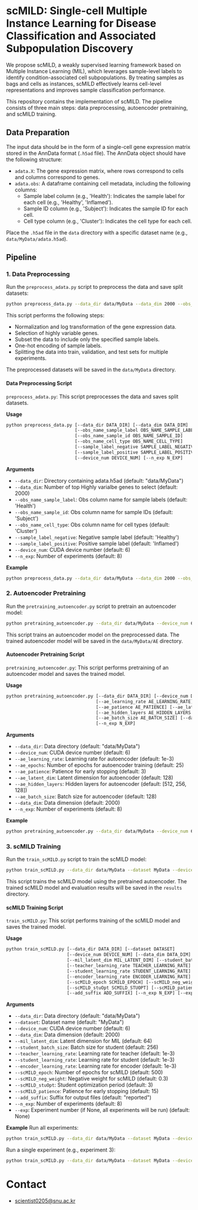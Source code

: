 # scMILD: Single-cell Multiple Instance Learning for Disease Classification and Associated Subpopulation Discovery

We propose scMILD, a weakly supervised learning framework based on Multiple Instance Learning (MIL), which leverages sample-level labels to identify condition-associated cell subpopulations. By treating samples as bags and cells as instances, scMILD effectively learns cell-level representations and improves sample classification performance.

This repository contains the implementation of scMILD. The pipeline consists of three main steps: data preprocessing, autoencoder pretraining, and scMILD training.

## Data Preparation

The input data should be in the form of a single-cell gene expression matrix stored in the AnnData format (`.h5ad` file). The AnnData object should have the following structure:

- `adata.X`: The gene expression matrix, where rows correspond to cells and columns correspond to genes.
- `adata.obs`: A dataframe containing cell metadata, including the following columns:
  - Sample label column (e.g., 'Health'): Indicates the sample label for each cell (e.g., 'Healthy', 'Inflamed').
  - Sample ID column (e.g., 'Subject'): Indicates the sample ID for each cell.
  - Cell type column (e.g., 'Cluster'): Indicates the cell type for each cell.

Place the `.h5ad` file in the `data` directory with a specific dataset name (e.g., `data/MyData/adata.h5ad`).

## Pipeline

### 1. Data Preprocessing

Run the `preprocess_adata.py` script to preprocess the data and save split datasets:

```bash
python preprocess_data.py --data_dir data/MyData --data_dim 2000 --obs_name_sample_label Health --obs_name_sample_id Subject --obs_name_cell_type Cluster --sample_label_negative Healthy --sample_label_positive Inflamed --device_num 6 --n_exp 8
```
This script performs the following steps:
- Normalization and log transformation of the gene expression data.
- Selection of highly variable genes.
- Subset the data to include only the specified sample labels.
- One-hot encoding of sample labels.
- Splitting the data into train, validation, and test sets for multiple experiments.

The preprocessed datasets will be saved in the `data/MyData` directory.

#### Data Preprocessing Script

`preprocess_adata.py`: This script preprocesses the data and saves split datasets.

**Usage**
```bash
python preprocess_data.py [--data_dir DATA_DIR] [--data_dim DATA_DIM] 
                          [--obs_name_sample_label OBS_NAME_SAMPLE_LABEL]
                          [--obs_name_sample_id OBS_NAME_SAMPLE_ID] 
                          [--obs_name_cell_type OBS_NAME_CELL_TYPE]
                          [--sample_label_negative SAMPLE_LABEL_NEGATIVE]
                          [--sample_label_positive SAMPLE_LABEL_POSITIVE]
                          [--device_num DEVICE_NUM] [--n_exp N_EXP]
```

**Arguments**
- `--data_dir`: Directory containing adata.h5ad (default: "data/MyData")
- `--data_dim`: Number of top Highly varialbe genes to select (default: 2000)
- `--obs_name_sample_label`: Obs column name for sample labels (default: 'Health')
- `--obs_name_sample_id`: Obs column name for sample IDs (default: 'Subject')
- `--obs_name_cell_type`: Obs column name for cell types (default: 'Cluster')
- `--sample_label_negative`: Negative sample label (default: 'Healthy')
- `--sample_label_positive`: Positive sample label (default: 'Inflamed')
- `--device_num`: CUDA device number (default: 6)
- `--n_exp`: Number of experiments (default: 8)

**Example**
```bash
python preprocess_data.py --data_dir data/MyData --data_dim 2000 --obs_name_sample_label Health --obs_name_sample_id Subject --obs_name_cell_type Cluster --sample_label_negative Healthy --sample_label_positive Inflamed --device_num 6 --n_exp 8
```

### 2. Autoencoder Pretraining

Run the `pretraining_autoencoder.py` script to pretrain an autoencoder model:

```bash
python pretraining_autoencoder.py --data_dir data/MyData --device_num 6 --ae_learning_rate 1e-3 --ae_epochs 25 --ae_patience 3 --ae_latent_dim 128 --ae_hidden_layers 512 256 128 --ae_batch_size 128 --data_dim 2000 --n_exp 8
```

This script trains an autoencoder model on the preprocessed data. The trained autoencoder model will be saved in the `data/MyData/AE` directory.

#### Autoencoder Pretraining Script

`pretraining_autoencoder.py`: This script performs pretraining of an autoencoder model and saves the trained model.

**Usage**
```bash
python pretraining_autoencoder.py [--data_dir DATA_DIR] [--device_num DEVICE_NUM]
                                  [--ae_learning_rate AE_LEARNING_RATE] [--ae_epochs AE_EPOCHS]
                                  [--ae_patience AE_PATIENCE] [--ae_latent_dim AE_LATENT_DIM]
                                  [--ae_hidden_layers AE_HIDDEN_LAYERS [AE_HIDDEN_LAYERS ...]]
                                  [--ae_batch_size AE_BATCH_SIZE] [--data_dim DATA_DIM]
                                  [--n_exp N_EXP]
```

**Arguments**
- `--data_dir`: Data directory (default: "data/MyData")
- `--device_num`: CUDA device number (default: 6)
- `--ae_learning_rate`: Learning rate for autoencoder (default: 1e-3)
- `--ae_epochs`: Number of epochs for autoencoder training (default: 25)
- `--ae_patience`: Patience for early stopping (default: 3)
- `--ae_latent_dim`: Latent dimension for autoencoder (default: 128)
- `--ae_hidden_layers`: Hidden layers for autoencoder (default: [512, 256, 128])
- `--ae_batch_size`: Batch size for autoencoder (default: 128)
- `--data_dim`: Data dimension (default: 2000)
- `--n_exp`: Number of experiments (default: 8)

**Example**
```bash
python pretraining_autoencoder.py --data_dir data/MyData --device_num 6 --ae_learning_rate 1e-3 --ae_epochs 25 --ae_patience 3 --ae_latent_dim 128 --ae_hidden_layers 512 256 128 --ae_batch_size 128 --data_dim 2000 --n_exp 8
```

### 3. scMILD Training

Run the `train_scMILD.py` script to train the scMILD model:

```bash
python train_scMILD.py --data_dir data/MyData --dataset MyData --device_num 6 --data_dim 2000 --mil_latent_dim 64 --student_batch_size 256 --teacher_learning_rate 1e-3 --student_learning_rate 1e-3 --encoder_learning_rate 1e-3 --scMILD_epoch 500 --scMILD_neg_weight 0.3 --scMILD_stuOpt 3 --scMILD_patience 15 --add_suffix reported --n_exp 8
```

This script trains the scMILD model using the pretrained autoencoder. The trained scMILD model and evaluation results will be saved in the `results` directory.

#### scMILD Training Script

`train_scMILD.py`: This script performs training of the scMILD model and saves the trained model.

**Usage**
```bash
python train_scMILD.py [--data_dir DATA_DIR] [--dataset DATASET] 
                       [--device_num DEVICE_NUM] [--data_dim DATA_DIM]
                       [--mil_latent_dim MIL_LATENT_DIM] [--student_batch_size STUDENT_BATCH_SIZE]
                       [--teacher_learning_rate TEACHER_LEARNING_RATE]
                       [--student_learning_rate STUDENT_LEARNING_RATE]
                       [--encoder_learning_rate ENCODER_LEARNING_RATE]
                       [--scMILD_epoch SCMILD_EPOCH] [--scMILD_neg_weight SCMILD_NEG_WEIGHT]
                       [--scMILD_stuOpt SCMILD_STUOPT] [--scMILD_patience SCMILD_PATIENCE]
                       [--add_suffix ADD_SUFFIX] [--n_exp N_EXP] [--exp EXP]
```

**Arguments**
- `--data_dir`: Data directory (default: "data/MyData")
- `--dataset`: Dataset name (default: "MyData")
- `--device_num`: CUDA device number (default: 6)
- `--data_dim`: Data dimension (default: 2000)
- `--mil_latent_dim`: Latent dimension for MIL (default: 64)
- `--student_batch_size`: Batch size for student (default: 256)
- `--teacher_learning_rate`: Learning rate for teacher (default: 1e-3)
- `--student_learning_rate`: Learning rate for student (default: 1e-3)
- `--encoder_learning_rate`: Learning rate for encoder (default: 1e-3)
- `--scMILD_epoch`: Number of epochs for scMILD (default: 500)
- `--scMILD_neg_weight`: Negative weight for scMILD (default: 0.3)
- `--scMILD_stuOpt`: Student optimization period (default: 3)
- `--scMILD_patience`: Patience for early stopping (default: 15)
- `--add_suffix`: Suffix for output files (default: "reported")
- `--n_exp`: Number of experiments (default: 8)
- `--exp`: Experiment number (if None, all experiments will be run) (default: None)

**Example**
Run all experiments:
```bash
python train_scMILD.py --data_dir data/MyData --dataset MyData --device_num 6 --data_dim 2000 --mil_latent_dim 64 --student_batch_size 256 --teacher_learning_rate 1e-3 --student_learning_rate 1e-3 --encoder_learning_rate 1e-3 --scMILD_epoch 500 --scMILD_neg_weight 0.3 --scMILD_stuOpt 3 --scMILD_patience 15 --add_suffix reported --n_exp 8
```

Run a single experiment (e.g., experiment 3):
```bash
python train_scMILD.py --data_dir data/MyData --dataset MyData --device_num 6 --data_dim 2000 --mil_latent_dim 64 --student_batch_size 256 --teacher_learning_rate 1e-3 --student_learning_rate 1e-3 --encoder_learning_rate 1e-3 --scMILD_epoch 500 --scMILD_neg_weight 0.3 --scMILD_stuOpt 3 --scMILD_patience 15 --add_suffix reported --n_exp 8 --exp 3
```

# Contact
- scientist0205@snu.ac.kr
